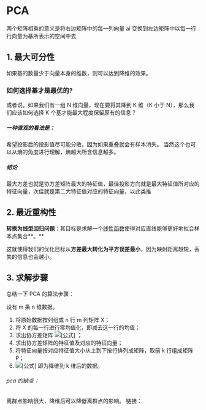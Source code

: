# PCA

两个矩阵相乘的意义是将右边矩阵中的每一列向量 ai 变换到左边矩阵中以每一行行向量为基所表示的空间中去

## 1. 最大可分性
如果基的数量少于向量本身的维数，则可以达到降维的效果。

### 如何选择基才是最优的?

或者说，如果我们有一组 N 维向量，现在要将其降到 K 维（K 小于 N），那么我们应该如何选择 K 个基才能最大程度保留原有的信息？

##### 一种直观的看法是：
希望投影后的投影值尽可能分散，因为如果重叠就会有样本消失。
当然这个也可以从熵的角度进行理解，熵越大所含信息越多。



##### 结论

最大方差也就是协方差矩阵最大的特征值，最佳投影方向就是最大特征值所对应的特征向量，次佳就是第二大特征值对应的特征向量，以此类推



## 2. 最近重构性

**转换为线型回归问题**：其目标是求解一个<u>线性函数</u>使得对应直线能够更好地拟合样本点集合**。**

这就使得我们的优化目标从**方差最大转化为平方误差最小**，因为映射距离越短，丢失的信息也会越小。

## 3. 求解步骤

总结一下 PCA 的算法步骤：

设有 m 条 n 维数据。

1. 将原始数据按列组成 n 行 m 列矩阵 X；
2. 将 X 的每一行进行零均值化，即减去这一行的均值；
3. 求出协方差矩阵 ![[公式]](https://www.zhihu.com/equation?tex=C%3D%5Cfrac%7B1%7D%7Bm%7DXX%5E%5Cmathsf%7BT%7D) ；
4. 求出协方差矩阵的特征值及对应的特征向量；
5. 将特征向量按对应特征值大小从上到下按行排列成矩阵，取前 k 行组成矩阵 P；
6. ![[公式]](https://www.zhihu.com/equation?tex=Y%3DPX) 即为降维到 k 维后的数据。



###### pca 的缺点：

离群点影响很大，降维后可以降低离群点的影响。 链接：

[用最直观的方式告诉你：什么是主成分分析PCA-哔哩哔哩]: https://b23.tv/a1LkDf3





